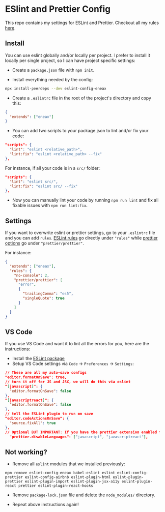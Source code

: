 # ESlint and Prettier Config

This repo contains my settings for ESLint and Prettier.
Checkout all my rules [here](https://github.com/eneax/eslint-config-eneax/blob/master/.eslintrc.js).

## Install

You can use eslint globally and/or locally per project.
I prefer to install it locally per single project, so I can have project specific settings:

- Create a `package.json` file with `npm init`.

- Install everything needed by the config:

```bash
npx install-peerdeps --dev eslint-config-eneax
```

- Create a `.eslintrc` file in the root of the project's directory and copy this:

```json
{
  "extends": ["eneax"]
}
```

- You can add two scripts to your package.json to lint and/or fix your code:

```json
"scripts": {
  "lint": "eslint <relative_path>",
  "lint:fix": "eslint <relative_path> --fix"
},
```

For instance, if all your code is in a `src/` folder:

```json
"scripts": {
  "lint": "eslint src/",
  "lint:fix": "eslint src/ --fix"
},
```

- Now you can manually lint your code by running `npm run lint` and fix all fixable issues with `npm run lint:fix`.

## Settings

If you want to overwrite eslint or prettier settings, go to your `.eslintrc` file and you can add `rules`.
[ESLint rules](https://eslint.org/docs/rules/) go directly under `"rules"` while [prettier options](https://prettier.io/docs/en/options.html) go under `"prettier/prettier"`.

For instance:

```json
{
  "extends": ["eneax"],
  "rules": {
    "no-console": 2,
    "prettier/prettier": [
      "error",
      {
        "trailingComma": "es5",
        "singleQuote": true
      }
    ]
  }
}
```

## VS Code

If you use VS Code and want it to lint all the errors for you, here are the instructions:

- Install the [ESLint package](https://marketplace.visualstudio.com/items?itemName=dbaeumer.vscode-eslint)
- Setup VS Code settings via `Code` → `Preferences` → `Settings`:

```json
// These are all my auto-save configs
"editor.formatOnSave": true,
// turn it off for JS and JSX, we will do this via eslint
"[javascript]": {
  "editor.formatOnSave": false
},
"[javascriptreact]": {
  "editor.formatOnSave": false
},
// tell the ESLint plugin to run on save
"editor.codeActionsOnSave": {
  "source.fixAll": true
},
// Optional BUT IMPORTANT: If you have the prettier extension enabled for other languages like CSS and HTML, turn it off for JS since we are doing it through Eslint already
  "prettier.disableLanguages": ["javascript", "javascriptreact"],
```

## Not working?

- Remove all `eslint` modules that we installed previously:

```
npm remove eslint-config-eneax babel-eslint eslint eslint-config-prettier eslint-config-airbnb eslint-plugin-html eslint-plugin-prettier eslint-plugin-import eslint-plugin-jsx-a11y eslint-plugin-react prettier eslint-plugin-react-hooks
```

- Remove `package-lock.json` file and delete the `node_modules/` directory.

- Repeat above instructions again!
